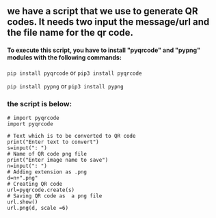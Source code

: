 ##  we have a script that we use to generate QR codes. It needs two input the message/url and the file name for the qr code.

#### To execute this script, you have to install "pyqrcode" and "pypng" modules with the following commands:
```pip install pyqrcode``` or ```pip3 install pyqrcode```

```pip install pypng``` or ```pip3 install pypng```

### the script is below:

```
# import pyqrcode
import pyqrcode

# Text which is to be converted to QR code
print("Enter text to convert")
s=input(": ")
# Name of QR code png file
print("Enter image name to save")
n=input(": ")
# Adding extension as .png
d=n+".png"
# Creating QR code
url=pyqrcode.create(s)
# Saving QR code as  a png file
url.show()
url.png(d, scale =6)

```
